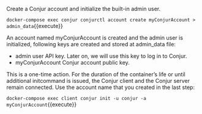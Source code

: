 Create a Conjur account and initialize the built-in admin user.

`docker-compose exec conjur conjurctl account create myConjurAccount > admin_data`{{execute}}

An account named myConjurAccount is created and the admin user is initialized, following keys are created and stored at admin_data file:

* admin user API key. Later on, we will use this key to log in to Conjur.
* myConjurAccount Conjur account public key.

This is a one-time action. For the duration of the container’s life or until additional initcommand is issued, the Conjur client and the Conjur server remain connected.
Use the account name that you created in the last step:

`docker-compose exec client conjur init -u conjur -a myConjurAccount`{{execute}}
